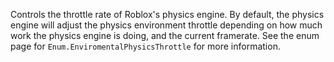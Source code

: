 Controls the throttle rate of Roblox's physics engine. By default, the
physics engine will adjust the physics environment throttle depending on
how much work the physics engine is doing, and the current framerate. See
the enum page for `Enum.EnviromentalPhysicsThrottle` for more information.
